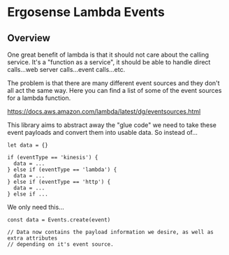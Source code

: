 # Ergosense Lambda Events

## Overview

One great benefit of lambda is that it should not care about the calling service. It's a "function as a service", it should be able to handle direct calls...web server calls...event calls...etc.

The problem is that there are many different event sources and they don't all act the same way. Here you can find a list of some of the event sources for a lambda function.

https://docs.aws.amazon.com/lambda/latest/dg/eventsources.html

This library aims to abstract away the "glue code" we need to take these event payloads and convert them into usable data. So instead of...

```
let data = {}

if (eventType == 'kinesis') {
  data = ...
} else if (eventType == 'lambda') {
  data = ...
} else if (eventType == 'http') {
  data = ...
} else if ...

```

We only need this...

```
const data = Events.create(event)

// Data now contains the payload information we desire, as well as extra attributes
// depending on it's event source.
```